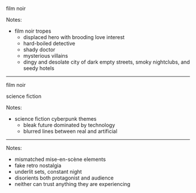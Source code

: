 <!-- .slide data-auto-animate -->

film noir <!-- .element: class="r-fit-text" -->

Notes:
- film noir tropes
  - displaced hero with brooding love interest
  - hard-boiled detective
  - shady doctor
  - mysterious villains
  - dingy and desolate city of dark empty streets, smoky nightclubs, and seedy hotels

---

<!-- .slide data-auto-animate -->

film noir <!-- .element: class="r-fit-text" -->

science fiction <!-- .element: class="r-fit-text" -->

Notes:
- science fiction cyberpunk themes
  - bleak future dominated by technology
  - blurred lines between real and artificial

---

<!-- .slide: data-background-image="images/screen-automat-crime.png" -->

Notes:
- mismatched mise-en-scène elements
- fake retro nostalgia
- underlit sets, constant night
- disorients both protagonist and audience
- neither can trust anything they are experiencing
